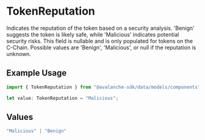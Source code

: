 # TokenReputation

Indicates the reputation of the token based on a security analysis. 'Benign' suggests the token is likely safe, while 'Malicious'  indicates potential security risks. This field is nullable and is only populated for tokens on the C-Chain. Possible values are 'Benign', 'Malicious', or null if the  reputation is unknown.

## Example Usage

```typescript
import { TokenReputation } from "@avalanche-sdk/data/models/components";

let value: TokenReputation = "Malicious";
```

## Values

```typescript
"Malicious" | "Benign"
```